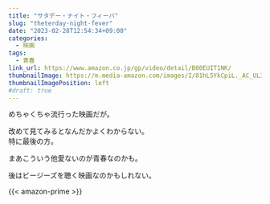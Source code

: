 ```yaml
---
title: "サタデー・ナイト・フィーバ"
slug: "theterday-night-fever"
date: "2023-02-28T12:54:34+09:00"
categories:
  - 映画
tags:
  - 青春
link_url: https://www.amazon.co.jp/gp/video/detail/B00EUIT1NK/
thumbnailImage: https://m.media-amazon.com/images/I/81hL5YkCpiL._AC_UL320_.jpg
thumbnailImagePosition: left
#draft: true
---
```

めちゃくちゃ流行った映画だが。
<!--more-->
改めて見てみるとなんだかよくわからない。  
特に最後の方。

まあこういう他愛ないのが青春なのかも。

後はビージーズを聴く映画なのかもしれない。

{{< amazon-prime >}}
